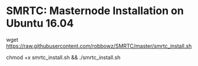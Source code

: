 # SMRTC: Masternode Installation on Ubuntu 16.04

wget https://raw.githubusercontent.com/robbowz/SMRTC/master/smrtc_install.sh

chmod +x smrtc_install.sh && ./smrtc_install.sh
